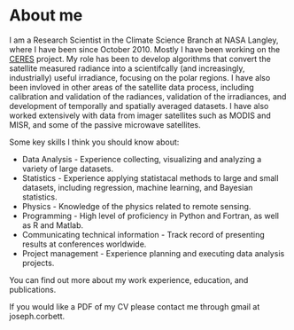 # About me

I am a Research Scientist in the Climate Science Branch at NASA Langley, where I have been since October 2010.  Mostly I have been working on the [CERES](https://ceres.larc.nasa.gov) project.  My role has been to develop algorithms that convert the satellite measured radiance into a scientifcally (and increasingly, industrially) useful irradiance, focusing on the polar regions.  I have also been invloved in other areas of the satellite data process, including calibration and validation of the radiances, validation of the irradiances, and development of temporally and spatially averaged datasets.  I have also worked extensively with data from imager satellites such as MODIS and MISR, and some of the passive microwave satellites.

Some key skills I think you should know about:

* Data Analysis - Experience collecting, visualizing and analyzing a variety of large datasets.
* Statistics - Experience applying statistacal methods to large and small datasets, including regression, machine learning, and Bayesian statistics.
* Physics - Knowledge of the physics related to remote sensing.
* Programming - High level of proficiency in Python and Fortran, as well as R and Matlab.
* Communicating technical information - Track record of presenting results at conferences worldwide.
* Project management - Experience planning and executing data analysis projects.

You can find out more about my work experience, education, and publications.

If you would like a PDF of my CV please contact me through gmail at joseph.corbett.

